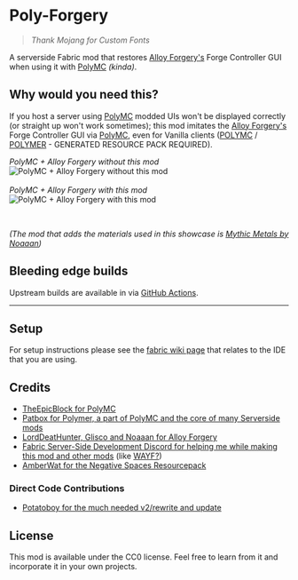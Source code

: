 # Poly-Forgery
> _Thank Mojang for Custom Fonts_

A serverside Fabric mod that restores [Alloy Forgery's](https://github.com/LordDeatHunter/Alloy-Forgery) Forge Controller GUI when using it with [PolyMC](https://github.com/TheEpicBlock/PolyMc) _(kinda)_.

## Why would you need this?
If you host a server using [PolyMC](https://github.com/TheEpicBlock/PolyMc) modded UIs won't be displayed correctly (or straight up won't work sometimes); this mod imitates the [Alloy Forgery's](https://github.com/LordDeatHunter/Alloy-Forgery) Forge Controller GUI via [PolyMC](https://github.com/TheEpicBlock/PolyMc), even for Vanilla clients ([POLYMC](https://github.com/TheEpicBlock/PolyMc) / [POLYMER](https://github.com/Patbox/polymer) - GENERATED RESOURCE PACK REQUIRED).

_PolyMC + Alloy Forgery without this mod_<br>
![PolyMC + Alloy Forgery without this mod](https://cdn.discordapp.com/attachments/735840853662236713/940663766280962088/unknown.png)
<br>
<br>
_PolyMC + Alloy Forgery with this mod_<br>
![PolyMC + Alloy Forgery with this mod](https://cdn.discordapp.com/attachments/735840853662236713/940665128423137290/unknown.png)

<br>

_(The mod that adds the materials used in this showcase is [Mythic Metals by Noaaan](https://github.com/Noaaan/MythicMetals))_

## Bleeding edge builds
Upstream builds are available in via [GitHub Actions](https://github.com/CamperSamu/PolyForgery/actions).

___
## Setup

For setup instructions please see the [fabric wiki page](https://fabricmc.net/wiki/tutorial:setup) that relates to the IDE that you are using.

## Credits

- [TheEpicBlock for PolyMC](https://github.com/TheEpicBlock/PolyMc)
- [Patbox for Polymer, a part of PolyMC and the core of many Serverside mods](https://github.com/Patbox/polymer)
- [LordDeatHunter, Glisco and Noaaan for Alloy Forgery](https://github.com/LordDeatHunter/Alloy-Forgery)
- [Fabric Server-Side Development Discord for helping me while making this mod and other mods](https://discord.gg/spsDnxp) (like [WAYF?](https://github.com/CamperSamu/WhereAreYouFrom))
- [AmberWat for the Negative Spaces Resourcepack](https://github.com/AmberWat/NegativeSpaceFont)

### Direct Code Contributions
- [Potatoboy for the much needed v2/rewrite and update](https://github.com/PotatoPresident)

## License

This mod is available under the CC0 license. Feel free to learn from it and incorporate it in your own projects.
